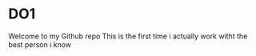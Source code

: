# DO1
Welcome to my Github repo
This is the first time i actually work witht the best person i know
